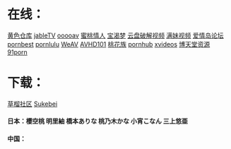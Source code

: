 # 在线：
<a href="http://2547ck.com/" target="_blank">黄色仓库</a>
<a href="http://jable.tv/" target="_blank">jableTV</a>
<a href="http://ooooav.com/" target="_blank">ooooav</a>
<a href="https://www.mtlover888.cc/" target="_blank">蜜桃情人</a>
<a href="https://www.pokemod.asia/" target="_blank">宝渴梦</a>
<a href="https://www.mdrccbig.info/" target="_blank">云盘破解视频</a>
<a href="https://www.1111modruba.cc/" target="_blank">满妹视频</a>
<a href="http://www.jamgoo.com/" target="_blank">爱情岛论坛</a>
<a href="https://www.pornbest.org/" target="_blank">pornbest</a>
<a href="https://www.pornlulu.com/" target="_blank">pornlulu</a>
<a href="https://weav.xyz/" target="_blank">WeAV</a>
<a href="http://61thz.com/forum.php/" target="_blank">AVHD101</a>
<a href="https://cn.ao101.sbs/watch?v=WR8mjxQGZEb/" target="_blank">桃花族</a>
<a href="https://cn.pornhub.com/video/search?search=%E5%9B%BD%E4%BA%A7" target="_blank">pornhub</a>
<a href="https://www.xvideos.com/?k=%E4%B8%AD%E5%9B%BD&top/" target="_blank">xvideos</a>
<a href="https://btt405.com/?s=vod-show-id-3.html/" target="_blank">博天堂资源</a>
<a href="https://91porn.com/index.php" target="_blank">91porn</a>
# 下载：
<a href="http://t66y.com/index.php/" target="_blank">草榴社区</a>
<a href="https://sukebei.nyaa.si/" target="_blank">Sukebei</a>

#### 日本：櫻空桃 明里紬 橋本ありな 桃乃木かな 小宵こなん 三上悠亜
#### 中国：
